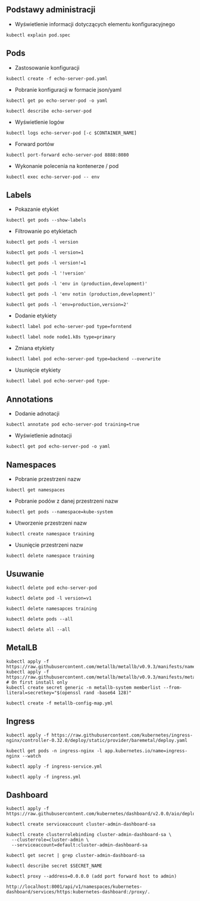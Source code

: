 ## Podstawy administracji
- Wyświetlenie informacji dotyczących elementu konfiguracyjnego
```
kubectl explain pod.spec
```
## Pods
- Zastosowanie konfiguracji
```
kubectl create -f echo-server-pod.yaml
```
- Pobranie konfiguracji w formacie json/yaml
```
kubectl get po echo-server-pod -o yaml
```
```
kubectl describe echo-server-pod
```
- Wyświetlenie logów
```
kubectl logs echo-server-pod [-c $CONTAINER_NAME]
```
- Forward portów
```
kubectl port-forward echo-server-pod 8888:8080 
```
- Wykonanie polecenia na kontenerze / pod
```
kubectl exec echo-server-pod -- env
```
## Labels
- Pokazanie etykiet
```
kubectl get pods --show-labels
```
- Filtrowanie po etykietach
```
kubectl get pods -l version
```
```
kubectl get pods -l version=1
```
```
kubectl get pods -l version!=1
```
```
kubectl get pods -l '!version'
```
```
kubectl get pods -l 'env in (production,development)'
```
```
kubectl get pods -l 'env notin (production,development)'
```
```
kubectl get pods -l 'env=production,version=2'
```
- Dodanie etykiety
```
kubectl label pod echo-server-pod type=forntend
```
```
kubectl label node node1.k8s type=primary
```
- Zmiana etykiety
```
kubectl label pod echo-server-pod type=backend --overwrite
```
- Usunięcie etykiety
```
kubectl label pod echo-server-pod type-
```
## Annotations
- Dodanie adnotacji
```
kubectl annotate pod echo-server-pod training=true
```
- Wyświetlenie adnotacji
```
kubectl get pod echo-server-pod -o yaml
```
## Namespaces
- Pobranie przestrzeni nazw
```
kubectl get namespaces
```
- Pobranie podów z danej przestrzeni nazw
```
kubectl get pods --namespace=kube-system
```
- Utworzenie przestrzeni nazw
```
kubectl create namespace training
```
- Usunięcie przestrzeni nazw
```
kubectl delete namespace training
```
## Usuwanie 
```
kubectl delete pod echo-server-pod
```
```
kubectl delete pod -l version=v1
```
```
kubectl delete namesapces training
```
```
kubectl delete pods --all
```
```
kubectl delete all --all
```
## MetalLB
```
kubectl apply -f https://raw.githubusercontent.com/metallb/metallb/v0.9.3/manifests/namespace.yaml
kubectl apply -f https://raw.githubusercontent.com/metallb/metallb/v0.9.3/manifests/metallb.yaml
# On first install only
kubectl create secret generic -n metallb-system memberlist --from-literal=secretkey="$(openssl rand -base64 128)"
```
```
kubectl create -f metallb-config-map.yml
```
## Ingress 
```
kubectl apply -f https://raw.githubusercontent.com/kubernetes/ingress-nginx/controller-0.32.0/deploy/static/provider/baremetal/deploy.yaml
```
```
kubectl get pods -n ingress-nginx -l app.kubernetes.io/name=ingress-nginx --watch
```
```
kubectl apply -f ingress-service.yml
```
```
kubectl apply -f ingress.yml
```
## Dashboard
```
kubectl apply -f https://raw.githubusercontent.com/kubernetes/dashboard/v2.0.0/aio/deploy/recommended.yaml
```
```
kubectl create serviceaccount cluster-admin-dashboard-sa
```
```
kubectl create clusterrolebinding cluster-admin-dashboard-sa \
  --clusterrole=cluster-admin \
  --serviceaccount=default:cluster-admin-dashboard-sa
```
```
kubectl get secret | grep cluster-admin-dashboard-sa
```
```
kubectl describe secret $SECRET_NAME
```
```
kubectl proxy --address=0.0.0.0 (add port forward host to admin)
```
```
http://localhost:8001/api/v1/namespaces/kubernetes-dashboard/services/https:kubernetes-dashboard:/proxy/.
```